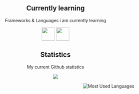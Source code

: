 <h2 align="center">Currently learning</h2>
<p align="center">Frameworks & Languages i am currently learning</p>

<p align="center">
  <img src="[https://img.shields.io/badge/Python-3776AB?style=for-the-badge&logo=python&logoColor=white" height='42px](https://shields.io/badge/-Rust-3776AB?style=flat&logo=rust)'/>
  <img src="https://img.shields.io/badge/Flask-000000?style=for-the-badge&logo=flask&logoColor=white" height='42px'>
</p>

<h2 align="center">Statistics</h2>
<p align="center">My current Github statistics</p>
<p align="center">
<img src="https://github-readme-stats.vercel.app/api?username=purrrfectx64&show_icons=true&hide_border=true&theme=dark" />
</p>

<p align="center">
<img style="float: right;" alt="Most Used Languages" src="https://github-readme-stats.vercel.app/api/top-langs/?username=purrrfectx64&layout=compact&hide_border=true&theme=dark" />
</p>
